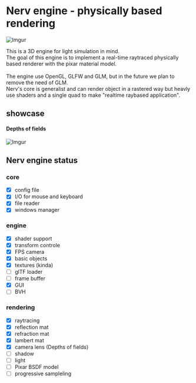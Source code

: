 # Nerv engine - physically based rendering

![Imgur](https://i.imgur.com/JcnvOOF.png)

This is a 3D engine for light simulation in mind.<br>
The goal of this engine is to implement a real-time raytraced physically based renderer with the pixar material model.<br>
<br>
The engine use OpenGL, GLFW and GLM, but in the future we plan to remove the need of GLM. <br>
Nerv's core is generalist and can render object in a rastered way but heavly use shaders and a single quad to make "realtime raybased application".
## showcase
#### Depths of fields
![Imgur](https://i.imgur.com/ZvpZmb0.png)

## Nerv engine status
### core
 - [x] config file
 - [x] I/O for mouse and keyboard
 - [x] file reader
 - [x] windows manager

### engine

 - [x] shader support
 - [x] transform controle
 - [x] FPS camera
 - [x] basic objects
 - [x] textures (kinda)
 - [ ] glTF loader
 - [ ] frame buffer
 - [x] GUI
 - [ ] BVH
 
 ### rendering
 
  - [x] raytracing
  - [x] reflection mat
  - [X] refraction mat
  - [x] lambert mat
  - [x] camera lens (Depths of fields)
  - [ ] shadow
  - [ ] light
  - [ ] Pixar BSDF model
  - [ ] progressive sampleling
